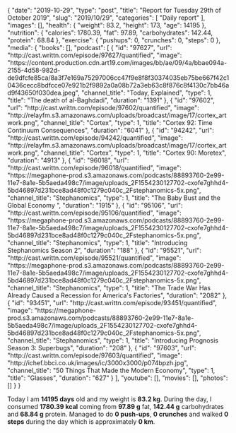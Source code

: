 {
    "date": "2019-10-29",
    "type": "post",
    "title": "Report for Tuesday 29th of October 2019",
    "slug": "2019\/10\/29",
    "categories": [
        "Daily report"
    ],
    "images": [],
    "health": {
        "weight": 83.2,
        "height": 173,
        "age": 14195
    },
    "nutrition": {
        "calories": 1780.39,
        "fat": 97.89,
        "carbohydrates": 142.44,
        "protein": 68.84
    },
    "exercise": {
        "pushups": 0,
        "crunches": 0,
        "steps": 0
    },
    "media": {
        "books": [],
        "podcast": [
            {
                "id": "97627",
                "url": "http:\/\/cast.writtn.com\/episode\/97627\/quantified",
                "image": "https:\/\/content.production.cdn.art19.com\/images\/bb\/ae\/09\/4a\/bbae094a-2155-4d58-982d-de9dfcfe85ca\/8a3f7e169a75297006cc47f9e8f8f30374035eb75be667f42c10436cecc8bdfcce07e921b2f9892a0a08b72a3eb63c8f876c8f4130c7bb46ad9f43650f030dea.jpeg",
                "channel_title": "Today, Explained",
                "type": 1,
                "title": "The death of al-Baghdadi",
                "duration": "1391"
            },
            {
                "id": "97602",
                "url": "http:\/\/cast.writtn.com\/episode\/97602\/quantified",
                "image": "http:\/\/relayfm.s3.amazonaws.com\/uploads\/broadcast\/image\/17\/cortex_artwork.png",
                "channel_title": "Cortex",
                "type": 1,
                "title": "Cortex 92: Time Continuum Consequences",
                "duration": "6041"
            },
            {
                "id": "94242",
                "url": "http:\/\/cast.writtn.com\/episode\/94242\/quantified",
                "image": "http:\/\/relayfm.s3.amazonaws.com\/uploads\/broadcast\/image\/17\/cortex_artwork.png",
                "channel_title": "Cortex",
                "type": 1,
                "title": "Cortex 90: Moretex",
                "duration": "4913"
            },
            {
                "id": "96018",
                "url": "http:\/\/cast.writtn.com\/episode\/96018\/quantified",
                "image": "https:\/\/megaphone-prod.s3.amazonaws.com\/podcasts\/88893760-2e99-11e7-8a1e-5b5aeda498c7\/image\/uploads_2F1554230127702-cxofe7ghhd4-5bd46897d231bce8ad48f0c1279c040c_2Fstephanomics-5x.png",
                "channel_title": "Stephanomics",
                "type": 1,
                "title": "The Baby Bust and the Global Economy  ",
                "duration": "1915"
            },
            {
                "id": "95106",
                "url": "http:\/\/cast.writtn.com\/episode\/95106\/quantified",
                "image": "https:\/\/megaphone-prod.s3.amazonaws.com\/podcasts\/88893760-2e99-11e7-8a1e-5b5aeda498c7\/image\/uploads_2F1554230127702-cxofe7ghhd4-5bd46897d231bce8ad48f0c1279c040c_2Fstephanomics-5x.png",
                "channel_title": "Stephanomics",
                "type": 1,
                "title": "Introducing Stephanomics Season 2",
                "duration": "188"
            },
            {
                "id": "95521",
                "url": "http:\/\/cast.writtn.com\/episode\/95521\/quantified",
                "image": "https:\/\/megaphone-prod.s3.amazonaws.com\/podcasts\/88893760-2e99-11e7-8a1e-5b5aeda498c7\/image\/uploads_2F1554230127702-cxofe7ghhd4-5bd46897d231bce8ad48f0c1279c040c_2Fstephanomics-5x.png",
                "channel_title": "Stephanomics",
                "type": 1,
                "title": "The Trade War Has Already Caused a Recession for America's Factories",
                "duration": "2082"
            },
            {
                "id": "93451",
                "url": "http:\/\/cast.writtn.com\/episode\/93451\/quantified",
                "image": "https:\/\/megaphone-prod.s3.amazonaws.com\/podcasts\/88893760-2e99-11e7-8a1e-5b5aeda498c7\/image\/uploads_2F1554230127702-cxofe7ghhd4-5bd46897d231bce8ad48f0c1279c040c_2Fstephanomics-5x.png",
                "channel_title": "Stephanomics",
                "type": 1,
                "title": "Introducing Prognosis Season 3: Superbugs",
                "duration": "208"
            },
            {
                "id": "97603",
                "url": "http:\/\/cast.writtn.com\/episode\/97603\/quantified",
                "image": "http:\/\/ichef.bbci.co.uk\/images\/ic\/3000x3000\/p074bpzh.jpg",
                "channel_title": "50 Things That Made the Modern Economy",
                "type": 1,
                "title": "Glasses",
                "duration": "627"
            }
        ],
        "youtube": [],
        "movies": [],
        "photos": []
    }
}

Today I am <strong>14195 days</strong> old and my weight is <strong>83.2 kg</strong>. During the day, I consumed <strong>1780.39 kcal</strong> coming from <strong>97.89 g</strong> fat, <strong>142.44 g</strong> carbohydrates and <strong>68.84 g</strong> protein. Managed to do <strong>0 push-ups</strong>, <strong>0 crunches</strong> and walked <strong>0 steps</strong> during the day which is approximately <strong>0 km</strong>.